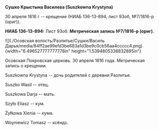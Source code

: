 **Сушко Крыстына Василева (Suszkowna Krystyna)**

30 апреля 1816 г -- крещение (НИАБ 136-13-894, лист 93об, №7/1816-р
(ориг)).

**НИАБ 136-13-894:** Лист 93об. **Метрическая запись №7/1816-р (ориг).**

![](./Осовская волость/Разлитье/Сушки/Василь Дарья/media/84ff2ae99efd3be683a1d3be9c0cb56aa4ccccc4.png){width="6.496527777777778in"
height="1.5394805336832895in"}

Осовская Покровская церковь. 30 апреля 1816 года. Метрическая запись о
крещении.

Suszkowna Krystyna -- дочь родителей с деревни Разлитье.

Suszko Wasil -- отец.

Suszkowa Darja -- мать.

Szyło Eliasz -- кум.

Żyłkowa Xienia -- кума.

Woyniewicz Tomasz -- ксёндз.
